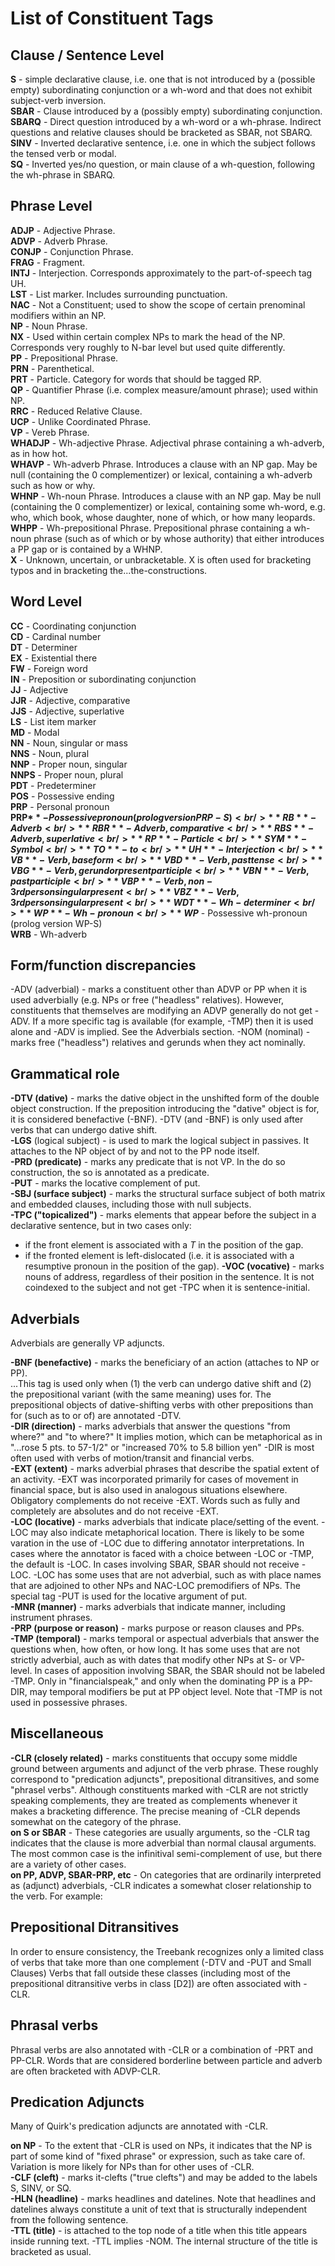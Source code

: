 # List of Constituent Tags


## Clause / Sentence Level

**S** - simple declarative clause, i.e. one that is not introduced by a (possible empty) subordinating conjunction or a wh-word and that does not exhibit subject-verb inversion.<br />
**SBAR** - Clause introduced by a (possibly empty) subordinating conjunction.<br />
**SBARQ** - Direct question introduced by a wh-word or a wh-phrase. Indirect questions and relative clauses should be bracketed as SBAR, not SBARQ.<br />
**SINV** - Inverted declarative sentence, i.e. one in which the subject follows the tensed verb or modal.<br />
**SQ** - Inverted yes/no question, or main clause of a wh-question, following the wh-phrase in SBARQ.<br />

## Phrase Level

**ADJP** - Adjective Phrase.<br />
**ADVP** - Adverb Phrase.<br />
**CONJP** - Conjunction Phrase.<br />
**FRAG** - Fragment.<br />
**INTJ** - Interjection. Corresponds approximately to the part-of-speech tag UH.<br />
**LST** - List marker. Includes surrounding punctuation.<br />
**NAC** - Not a Constituent; used to show the scope of certain prenominal modifiers within an NP.<br />
**NP** - Noun Phrase.<br />
**NX** - Used within certain complex NPs to mark the head of the NP. Corresponds very roughly to N-bar level but used quite differently.<br />
**PP** - Prepositional Phrase.<br />
**PRN** - Parenthetical.<br />
**PRT** - Particle. Category for words that should be tagged RP.<br />
**QP** - Quantifier Phrase (i.e. complex measure/amount phrase); used within NP.<br />
**RRC** - Reduced Relative Clause.<br />
**UCP** - Unlike Coordinated Phrase.<br />
**VP** - Vereb Phrase.<br />
**WHADJP** - Wh-adjective Phrase. Adjectival phrase containing a wh-adverb, as in how hot.<br />
**WHAVP** - Wh-adverb Phrase. Introduces a clause with an NP gap. May be null (containing the 0 complementizer) or lexical, containing a wh-adverb such as how or why.<br />
**WHNP** - Wh-noun Phrase. Introduces a clause with an NP gap. May be null (containing the 0 complementizer) or lexical, containing some wh-word, e.g. who, which book, whose daughter, none of which, or how many leopards.<br />
**WHPP** - Wh-prepositional Phrase. Prepositional phrase containing a wh-noun phrase (such as of which or by whose authority) that either introduces a PP gap or is contained by a WHNP.<br />
**X** - Unknown, uncertain, or unbracketable. X is often used for bracketing typos and in bracketing the...the-constructions.<br />


## Word Level

**CC** - Coordinating conjunction<br />
**CD** - Cardinal number<br />
**DT** - Determiner<br />
**EX** - Existential there<br />
**FW** - Foreign word<br />
**IN** - Preposition or subordinating conjunction<br />
**JJ** - Adjective<br />
**JJR** - Adjective, comparative<br />
**JJS** - Adjective, superlative<br />
**LS** - List item marker<br />
**MD** - Modal<br />
**NN** - Noun, singular or mass<br />
**NNS** - Noun, plural<br />
**NNP** - Proper noun, singular<br />
**NNPS** - Proper noun, plural<br />
**PDT** - Predeterminer<br />
**POS** - Possessive ending<br />
**PRP** - Personal pronoun<br />
**PRP$** - Possessive pronoun (prolog version PRP-S)<br />
**RB** - Adverb<br />
**RBR** - Adverb, comparative<br />
**RBS** - Adverb, superlative<br />
**RP** - Particle<br />
**SYM** - Symbol<br />
**TO** - to<br />
**UH** - Interjection<br />
**VB** - Verb, base form<br />
**VBD** - Verb, past tense<br />
**VBG** - Verb, gerund or present participle<br />
**VBN** - Verb, past participle<br />
**VBP** - Verb, non-3rd person singular present<br />
**VBZ** - Verb, 3rd person singular present<br />
**WDT** - Wh-determiner<br />
**WP** - Wh-pronoun<br />
**WP$** - Possessive wh-pronoun (prolog version WP-S)<br />
**WRB** - Wh-adverb<br />


## Form/function discrepancies

-ADV (adverbial) - marks a constituent other than ADVP or PP when it is used adverbially (e.g. NPs or free ("headless" relatives). However, constituents that themselves are modifying an ADVP generally do not get -ADV. If a more specific tag is available (for example, -TMP) then it is used alone and -ADV is implied. See the Adverbials section.
-NOM (nominal) - marks free ("headless") relatives and gerunds when they act nominally.


## Grammatical role

**-DTV (dative)** - marks the dative object in the unshifted form of the double object construction. If the preposition introducing the "dative" object is for, it is considered benefactive (-BNF). -DTV (and -BNF) is only used after verbs that can undergo dative shift.<br />
**-LGS** (logical subject) - is used to mark the logical subject in passives. It attaches to the NP object of by and not to the PP node itself.<br />
**-PRD (predicate)** - marks any predicate that is not VP. In the do so construction, the so is annotated as a predicate.<br />
**-PUT** - marks the locative complement of put.<br />
**-SBJ (surface subject)** - marks the structural surface subject of both matrix and embedded clauses, including those with null subjects.<br />
**-TPC ("topicalized")** - marks elements that appear before the subject in a declarative sentence, but in two cases only:<br />
 - if the front element is associated with a *T* in the position of the gap.
 - if the fronted element is left-dislocated (i.e. it is associated with a resumptive pronoun in the position of the gap).
**-VOC (vocative)** - marks nouns of address, regardless of their position in the sentence. It is not coindexed to the subject and not get -TPC when it is sentence-initial.<br />


##  Adverbials

Adverbials are generally VP adjuncts.

**-BNF (benefactive)** - marks the beneficiary of an action (attaches to NP or PP). <br />
...This tag is used only when (1) the verb can undergo dative shift and (2) the prepositional variant (with the same meaning) uses for. The prepositional objects of dative-shifting verbs with other prepositions than for (such as to or of) are annotated -DTV.<br />
**-DIR (direction)** - marks adverbials that answer the questions "from where?" and "to where?" It implies motion, which can be metaphorical as in "...rose 5 pts. to 57-1/2" or "increased 70% to 5.8 billion yen" -DIR is most often used with verbs of motion/transit and financial verbs.<br />
**-EXT (extent)** - marks adverbial phrases that describe the spatial extent of an activity. -EXT was incorporated primarily for cases of movement in financial space, but is also used in analogous situations elsewhere. Obligatory complements do not receive -EXT. Words such as fully and completely are absolutes and do not receive -EXT. <br />
**-LOC (locative)** - marks adverbials that indicate place/setting of the event. -LOC may also indicate metaphorical location. There is likely to be some varation in the use of -LOC due to differing annotator interpretations. In cases where the annotator is faced with a choice between -LOC or -TMP, the default is -LOC. In cases involving SBAR, SBAR should not receive -LOC. -LOC has some uses that are not adverbial, such as with place names that are adjoined to other NPs and NAC-LOC premodifiers of NPs. The special tag -PUT is used for the locative argument of put.<br />
**-MNR (manner)** - marks adverbials that indicate manner, including instrument phrases.<br />
**-PRP (purpose or reason)** - marks purpose or reason clauses and PPs.<br />
**-TMP (temporal)** - marks temporal or aspectual adverbials that answer the questions when, how often, or how long. It has some uses that are not strictly adverbial, auch as with dates that modify other NPs at S- or VP-level. In cases of apposition involving SBAR, the SBAR should not be labeled -TMP. Only in "financialspeak," and only when the dominating PP is a PP-DIR, may temporal modifiers be put at PP object level. Note that -TMP is not used in possessive phrases. <br />

## Miscellaneous

**-CLR (closely related)** - marks constituents that occupy some middle ground between arguments and adjunct of the verb phrase. These roughly correspond to "predication adjuncts", prepositional ditransitives, and some "phrasel verbs". Although constituents marked with -CLR are not strictly speaking complements, they are treated as complements whenever it makes a bracketing difference. The precise meaning of -CLR depends somewhat on the category of the phrase.<br />
**on S or SBAR** - These categories are usually arguments, so the -CLR tag indicates that the clause is more adverbial than normal clausal arguments. The most common case is the infinitival semi-complement of use, but there are a variety of other cases.<br />
**on PP, ADVP, SBAR-PRP, etc** - On categories that are ordinarily interpreted as (adjunct) adverbials, -CLR indicates a somewhat closer relationship to the verb. For example:<br />

## Prepositional Ditransitives
In order to ensure consistency, the Treebank recognizes only a limited class of verbs that take more than one complement (-DTV and -PUT and Small Clauses) Verbs that fall outside these classes (including most of the prepositional ditransitive verbs in class [D2]) are often associated with -CLR.

## Phrasal verbs
Phrasal verbs are also annotated with -CLR or a combination of -PRT and PP-CLR. Words that are considered borderline between particle and adverb are often bracketed with ADVP-CLR.

## Predication Adjuncts

Many of Quirk's predication adjuncts are annotated with -CLR.

**on NP** - To the extent that -CLR is used on NPs, it indicates that the NP is part of some kind of "fixed phrase" or expression, such as take care of. Variation is more likely for NPs than for other uses of -CLR.<br />
**-CLF (cleft)** - marks it-clefts ("true clefts") and may be added to the labels S, SINV, or SQ.<br />
**-HLN (headline)** - marks headlines and datelines. Note that headlines and datelines always constitute a unit of text that is structurally independent from the following sentence.<br />
**-TTL (title)** - is attached to the top node of a title when this title appears inside running text. -TTL implies -NOM. The internal structure of the title is bracketed as usual.<br />
